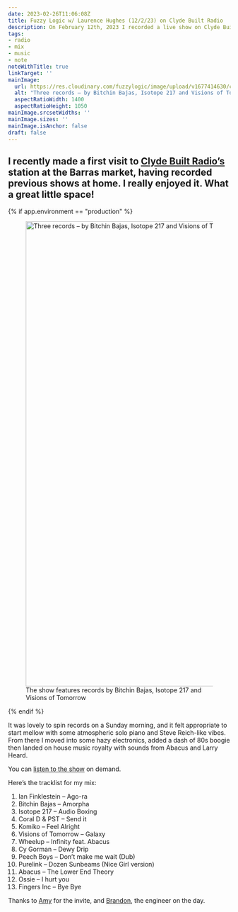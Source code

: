 ```yaml
---
date: 2023-02-26T11:06:08Z
title: Fuzzy Logic w/ Laurence Hughes (12/2/23) on Clyde Built Radio
description: On February 12th, 2023 I recorded a live show on Clyde Built Radio.
tags:
- radio
- mix
- music
- note
noteWithTitle: true
linkTarget: ''
mainImage:
  url: https://res.cloudinary.com/fuzzylogic/image/upload/v1677414630/clyde_1400_feb2023_mozjpg_yxhxkz.jpg
  alt: "Three records – by Bitchin Bajas, Isotope 217 and Visions of Tomorrow – played on Laurence Hughes’s February 2023 Clyde Built Radio show"
  aspectRatioWidth: 1400
  aspectRatioHeight: 1050
mainImage.srcsetWidths: ''
mainImage.sizes: ''
mainImage.isAnchor: false
draft: false
---
```

I recently made a first visit to [Clyde Built Radio’s](https://www.clydebuiltradio.com/) station at the Barras market, having recorded previous shows at home. I really enjoyed it. What a great little space!
---

{% if app.environment == "production" %}

<figure>
  <picture>
    <source type="image/avif" srcset="https://res.cloudinary.com/fuzzylogic/image/upload/f_avif,q_55,w_1292/v1677414630/clyde_1400_feb2023_mozjpg_yxhxkz.jpg" />
    <source type="image/webp" srcset="https://res.cloudinary.com/fuzzylogic/image/upload/f_webp,q_55,w_1292/v1677414630/clyde_1400_feb2023_mozjpg_yxhxkz.jpg" />
      <img class="u-full-parent-width" src="https://res.cloudinary.com/fuzzylogic/image/upload/f_jpg,q_auto,w_1292/v1677414630/clyde_1400_feb2023_mozjpg_yxhxkz.jpg" width="1400" height="1050" alt="Three records – by Bitchin Bajas, Isotope 217 and Visions of Tomorrow – that featured on Laurence Hughes’s February 2023 Clyde Built Radio show" loading="lazy" decoding="async" />
  </picture>
  <figcaption>The show features records by Bitchin Bajas, Isotope 217 and Visions of Tomorrow</figcaption>
</figure>

{% endif %}

It was lovely to spin records on a Sunday morning, and it felt appropriate to start mellow with some atmospheric solo piano and Steve Reich-like vibes. From there I moved into some hazy electronics, added a dash of 80s boogie then landed on house music royalty with sounds from Abacus and Larry Heard.

You can [listen to the show](https://soundcloud.com/clydebuiltradio/fuzzy-logic-w-laurence-hughes) on demand.

Here’s the tracklist for my mix:

1. Ian Finklestein – Ago-ra
1. Bitchin Bajas – Amorpha
1. Isotope 217 – Audio Boxing
1. Coral D & PST – Send it
1. Komiko – Feel Alright
1. Visions of Tomorrow – Galaxy
1. Wheelup – Infinity feat. Abacus
1. Cy Gorman – Dewy Drip
1. Peech Boys – Don’t make me wait (Dub)
1. Purelink – Dozen Sunbeams (Nice Girl version)
1. Abacus – The Lower End Theory
1. Ossie – I hurt you
1. Fingers Inc – Bye Bye

Thanks to [Amy](https://www.instagram.com/a.rodger.s/) for the invite, and [Brandon](https://www.instagram.com/brandonleevear/), the engineer on the day.
